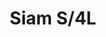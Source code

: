 ---
title: Siam S/4L
image_primary: img/SIAM_4Luces_Suspension.jpg
description: "SIAM%20breaths%20a%20certain%20oriental%20air%20derived%20from%20the%20inverted%20shade.%20It%20takes%20its%20essence%20from%20MEI%20and%20offers%20a%20soft%20cascading%20light.%20These%20luminaires%20can%20be%20grouped%20in%20varying%20compositions%2C%20superposing%20shades%20partially%20one%20over%20the%20other%2C%20and%20creating%20a%20perfect%20mural%20for%20any%20space.%0A%0A%0A%0A"
designer: Joana Bover
image_thumb: img/SIAM_200_Plafon.jpg
href: https://www.bover.es/en/lamp/siam-4-luces/
tags: 
  - bover
  - Indoor
  - Pendant
  - Ceiling
  - indoor-lamps
category: indoor-lamps
subtitle: 
manufacturer: Bover
slug: /manufacturers/bover/indoor-lamps/joana-bover-siam-s-4-l
---